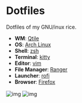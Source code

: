 # Dotfiles
Dotfiles of my GNU/inux rice.

+ **WM**: [Qtile](https://github.com/qtile/qtile)
+ **OS**: [Arch Linux](https://archlinux.org/)
+ **Shell**: [zsh](https://wiki.archlinux.org/index.php/Zsh)
+ **Terminal**: [kitty](https://github.com/kovidgoyal/kitty/)
+ **Editor**: [vim](https://www.vim.org/)
+ **File Manager**: [Ranger](https://wiki.archlinux.org/title/Ranger)
+ **Launcher**: [rofi](https://github.com/davatorium/rofi/)
+ **Browser**: [Firefox](https://www.mozilla.org/en-US/firefox/new/)


<img src="https://raw.githubusercontent.com/Deluca-Sintax-Error/Dotfiles/main/screenshot-1.png" alt="img" align="center">
<img src="https://raw.githubusercontent.com/Deluca-Sintax-Error/Dotfiles/main/screenshot-2.png" alt="img" align="center"
